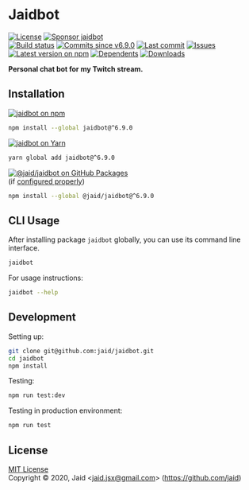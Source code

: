# Jaidbot


<a href="https://raw.githubusercontent.com/jaid/jaidbot/master/license.txt"><img src="https://img.shields.io/github/license/jaid/jaidbot?style=flat-square" alt="License"/></a> <a href="https://github.com/sponsors/jaid"><img src="https://img.shields.io/badge/<3-Sponsor-FF45F1?style=flat-square" alt="Sponsor jaidbot"/></a>  
<a href="https://actions-badge.atrox.dev/jaid/jaidbot/goto"><img src="https://img.shields.io/endpoint.svg?style=flat-square&url=https%3A%2F%2Factions-badge.atrox.dev%2Fjaid%2Fjaidbot%2Fbadge" alt="Build status"/></a> <a href="https://github.com/jaid/jaidbot/commits"><img src="https://img.shields.io/github/commits-since/jaid/jaidbot/v6.9.0?style=flat-square&logo=github" alt="Commits since v6.9.0"/></a> <a href="https://github.com/jaid/jaidbot/commits"><img src="https://img.shields.io/github/last-commit/jaid/jaidbot?style=flat-square&logo=github" alt="Last commit"/></a> <a href="https://github.com/jaid/jaidbot/issues"><img src="https://img.shields.io/github/issues/jaid/jaidbot?style=flat-square&logo=github" alt="Issues"/></a>  
<a href="https://npmjs.com/package/jaidbot"><img src="https://img.shields.io/npm/v/jaidbot?style=flat-square&logo=npm&label=latest%20version" alt="Latest version on npm"/></a> <a href="https://github.com/jaid/jaidbot/network/dependents"><img src="https://img.shields.io/librariesio/dependents/npm/jaidbot?style=flat-square&logo=npm" alt="Dependents"/></a> <a href="https://npmjs.com/package/jaidbot"><img src="https://img.shields.io/npm/dm/jaidbot?style=flat-square&logo=npm" alt="Downloads"/></a>

**Personal chat bot for my Twitch stream.**





## Installation

<a href="https://npmjs.com/package/jaidbot"><img src="https://img.shields.io/badge/npm-jaidbot-C23039?style=flat-square&logo=npm" alt="jaidbot on npm"/></a>

```bash
npm install --global jaidbot@^6.9.0
```

<a href="https://yarnpkg.com/package/jaidbot"><img src="https://img.shields.io/badge/Yarn-jaidbot-2F8CB7?style=flat-square&logo=yarn&logoColor=white" alt="jaidbot on Yarn"/></a>

```bash
yarn global add jaidbot@^6.9.0
```

<a href="https://github.com/jaid/jaidbot/packages"><img src="https://img.shields.io/badge/GitHub Packages-@jaid/jaidbot-24282e?style=flat-square&logo=github" alt="@jaid/jaidbot on GitHub Packages"/></a>  
(if [configured properly](https://help.github.com/en/github/managing-packages-with-github-packages/configuring-npm-for-use-with-github-packages))

```bash
npm install --global @jaid/jaidbot@^6.9.0
```













## CLI Usage
After installing package `jaidbot` globally, you can use its command line interface.
```bash
jaidbot
```
For usage instructions:
```bash
jaidbot --help
```








## Development



Setting up:
```bash
git clone git@github.com:jaid/jaidbot.git
cd jaidbot
npm install
```
Testing:
```bash
npm run test:dev
```
Testing in production environment:
```bash
npm run test
```


## License
[MIT License](https://raw.githubusercontent.com/jaid/jaidbot/master/license.txt)  
Copyright © 2020, Jaid \<jaid.jsx@gmail.com> (https://github.com/jaid)
